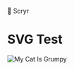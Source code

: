 🔮 Scryr

# SVG Test
![My Cat Is Grumpy](https://raw.githubusercontent.com/orsinium-labs/svg.py/refs/heads/master/examples/text.svg)